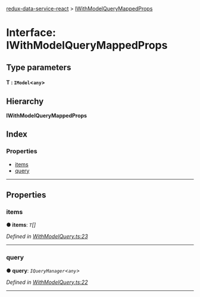 [redux-data-service-react](../README.md) > [IWithModelQueryMappedProps](../interfaces/iwithmodelquerymappedprops.md)

# Interface: IWithModelQueryMappedProps

## Type parameters
#### T :  `IModel`<`any`>
## Hierarchy

**IWithModelQueryMappedProps**

## Index

### Properties

* [items](iwithmodelquerymappedprops.md#items)
* [query](iwithmodelquerymappedprops.md#query)

---

## Properties

<a id="items"></a>

###  items

**● items**: *`T`[]*

*Defined in [WithModelQuery.ts:23](https://github.com/Rediker-Software/redux-data-service-react/blob/819a83f/src/WithModelQuery.ts#L23)*

___
<a id="query"></a>

###  query

**● query**: *`IQueryManager`<`any`>*

*Defined in [WithModelQuery.ts:22](https://github.com/Rediker-Software/redux-data-service-react/blob/819a83f/src/WithModelQuery.ts#L22)*

___

